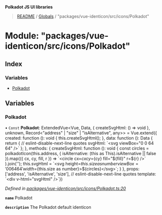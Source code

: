 **Polkadot JS UI libraries**

> [README](../README.md) / [Globals](../globals.md) / "packages/vue-identicon/src/icons/Polkadot"

# Module: "packages/vue-identicon/src/icons/Polkadot"

## Index

### Variables

* [Polkadot](_packages_vue_identicon_src_icons_polkadot_.md#polkadot)

## Variables

### Polkadot

• `Const` **Polkadot**: ExtendedVue\<Vue, Data, { createSvgHtml: () => void  }, unknown, Record\<\"address\" \| \"size\" \| \"isAlternative\", any>> = Vue.extend({ created: function (): void { this.createSvgHtml(); }, data: function (): Data { return { // eslint-disable-next-line quotes svgHtml: \`\<svg viewBox="0 0 64 64" />\` }; }, methods: { createSvgHtml: function (): void { const circles = polkadotIcon(this.address, { isAlternative: (this as This).isAlternative \|\| false }).map(({ cx, cy, fill, r }) => \`\<circle cx=${cx} cy=${cy} fill="${fill}" r=${r} />\` ).join(''); this.svgHtml = \`\<svg height=${this.size as number} viewBox='0 0 64 64' width=${this.size as number}>${circles}\</svg>\`; } }, props: ['address', 'isAlternative', 'size'], // eslint-disable-next-line quotes template: \`\<div v-html="svgHtml" />\`})

*Defined in [packages/vue-identicon/src/icons/Polkadot.ts:20](https://github.com/polkadot-js/ui/blob/1833b1a2/packages/vue-identicon/src/icons/Polkadot.ts#L20)*

**`name`** Polkadot

**`description`** The Polkadot default identicon
